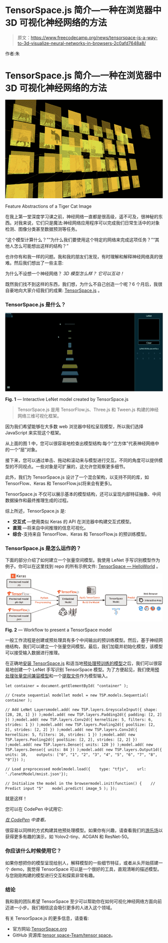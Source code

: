 # TensorSpace.js 简介—一种在浏览器中 3D 可视化神经网络的方法

> 原文：<https://www.freecodecamp.org/news/tensorspace-js-a-way-to-3d-visualize-neural-networks-in-browsers-2c0afd7648a8/>

作者:朱

# TensorSpace.js 简介—一种在浏览器中 3D 可视化神经网络的方法

![1*uhTVA1yCPB-M6s0MPiaBtg](img/0860cc945a4bb015541ff75652290aad.png)

Feature Abstractions of a Tiger Cat Image

在我上第一堂深度学习课之前，神经网络一直都是很高级，遥不可及，很神秘的东西。对我来说，它们只是魔法:神经网络应用程序可以完成我们日常生活中的对象检测、图像分类甚至数据预测等任务。

“这个模型计算什么？”“为什么我们要使用这个特定的网络来完成这项任务？”“其他人怎么可能想出这样的结构？”

也许你有和我一样的问题。我和我的朋友们发现，有时理解和解释神经网络真的很难。然后我们想出了一些主意:

为什么不设想一个神经网络？
*3D 模型怎么样？*
*它可以互动！*

既然我们找不到这样的东西，我们想，为什么不自己创造一个呢？6 个月后，我很自豪地向大家介绍我们的成果: [TensorSpace.js](https://github.com/tensorspace-team/tensorspace) 。

### TensorSpace.js 是什么？

![1*_iuD-XPoKrBKG2TyftR8zA](img/225c01497747b3138e3268a54b5423fc.png)

**Fig. 1** — Interactive LeNet model created by TensorSpace.js

> TensorSpace.js 是用 TensorFlow.js、Three.js 和 Tween.js 构建的神经网络三维可视化框架。

因为我们希望能够在大多数 web 浏览器中轻松呈现模型，所以我们选择 JavaScript 来实现这个框架。

从上面的图 1 中，您可以很容易地检查出模型结构:每个“立方体”代表神经网络中的一个“层”对象。

接下来，您可以通过单击、拖动和滚动来与模型进行交互。不同的角度可以提供模型的不同视点。一些对象是可扩展的，这允许您观察更多细节。

此外，我们为 TensorSpace.js 设计了一个混合架构，以支持不同的库，如 TensorFlow、Keras 和 TensorFlow.js(将来会有更多)。

TensorSpace.js 不仅可以展示基本的模型结构，还可以呈现内部特征抽象、中间数据操作和最终推理生成的过程。

综上所述，TensorSpace.js 是:

*   **交互式** —使用类似 Keras 的 API 在浏览器中构建交互式模型。
*   **直观** —将来自中间推理的信息可视化。
*   **综合**-支持来自 TensorFlow、Keras 和 TensorFlow.js 的预训练模型。

### TensorSpace.js 是怎么运作的？

下面的部分介绍了如何建立一个张量空间模型。我使用 LeNet 手写识别模型作为例子。你可以在这里找到 repo 的所有示例文件: [TensorSpace — HelloWorld](http://repo) 。

![1*sWXFqWqXOwlpabUrW5dGDg](img/cf21a9148cc1d6244a5cfc40323b2b50.png)

**Fig. 2** — Workflow to present a TensorSpace model

一般工作流程是创建或预处理具有多个中间输出的预训练模型。然后，基于神经网络结构，我们可以建立一个张量空间模型。最后，我们加载并初始化模型，该模型可以接受输入数据进行推理。

在正确地[安装 TensorSpace.js](https://tensorspace.org/html/docs/startInstall.html) 和适当地[预处理预训练的模型](https://tensorspace.org/html/docs/preIntro.html)之后，我们可以很容易地创建一个 LeNet 手写识别 TensorSpace 模型。为了方便起见，我们使用[预处理张量空间兼容模型](https://github.com/tensorspace-team/tensorspace/tree/master/examples/helloworld/model)和一个[提取文件](https://github.com/tensorspace-team/tensorspace/blob/master/examples/helloworld/data/5.json)作为模型输入。

```
let container = document.getElementById( "container" );
```

```
// Create sequential modellet model = new TSP.models.Sequential( container );
```

```
// Add LeNet Layersmodel.add( new TSP.layers.GreyscaleInput({ shape: [28, 28, 1] }) );model.add( new TSP.layers.Padding2d({ padding: [2, 2] }) );model.add( new TSP.layers.Conv2d({ kernelSize: 5, filters: 6, strides: 1 }) );model.add( new TSP.layers.Pooling2d({ poolSize: [2, 2], strides: [2, 2] }) );model.add( new TSP.layers.Conv2d({ kernelSize: 5, filters: 16, strides: 1 }) );model.add( new TSP.layers.Pooling2d({ poolSize: [2, 2], strides: [2, 2] }) );model.add( new TSP.layers.Dense({ units: 120 }) );model.add( new TSP.layers.Dense({ units: 84 }) );model.add( new TSP.layers.Output1d({    units: 10,    outputs: ["0", "1", "2", "3", "4", "5", "6", "7", "8", "9"]}) );
```

```
// Load preprocessed modelmodel.load({    type: "tfjs",    url: './lenetModel/mnist.json'});
```

```
// Initialize the model in the browsermodel.init(function() {    // Predict input "5"    model.predict( image_5 ); });
```

就是这样！

您可以在 CodePen 中试用它:

[*在 CodePen*](https://codepen.io/syt123450/pen/667a7943b0f23727790ca38c93389689/) *中查看。*

很容易以同样的方式构建其他预处理模型。如果你有兴趣，请查看我们的[游乐场](https://tensorspace.org/html/playground/index.html)以获得更多有趣的演示，如 Yolov2-tiny、ACGAN 和 ResNet-50。

### 你应该什么时候使用它？

如果你想把你的模型呈现给别人，解释模型的一些细节特征，或者从头开始搭建一个 demo，我觉得 TensorSpace 可以是一个很好的工具，直观清晰的描述模型。与您刚刚构建的模型进行交互和探索非常有趣。

### **结论**

我和我的团队希望 TensorSpace 至少可以帮助你在如何可视化神经网络方面向前迈进一小步。我们相信这会吸引更多的人进入这个领域。

有关 TensorSpace.js 的更多信息，请查看:

*   官方网站:[TensorSpace.org](https://tensorspace.org/)
*   GitHub 资源库:[tensor space-Team/tensor space](https://github.com/tensorspace-team/tensorspace)。